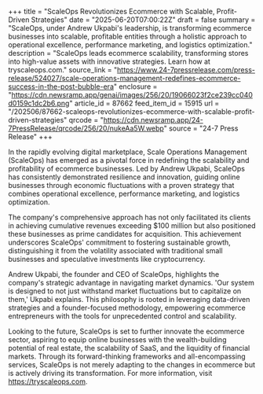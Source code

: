 +++
title = "ScaleOps Revolutionizes Ecommerce with Scalable, Profit-Driven Strategies"
date = "2025-06-20T07:00:22Z"
draft = false
summary = "ScaleOps, under Andrew Ukpabi's leadership, is transforming ecommerce businesses into scalable, profitable entities through a holistic approach to operational excellence, performance marketing, and logistics optimization."
description = "ScaleOps leads ecommerce scalability, transforming stores into high-value assets with innovative strategies. Learn how at tryscaleops.com."
source_link = "https://www.24-7pressrelease.com/press-release/524027/scale-operations-management-redefines-ecommerce-success-in-the-post-bubble-era"
enclosure = "https://cdn.newsramp.app/genai/images/256/20/19066023f2ce239cc040d0159c1dc2b6.png"
article_id = 87662
feed_item_id = 15915
url = "/202506/87662-scaleops-revolutionizes-ecommerce-with-scalable-profit-driven-strategies"
qrcode = "https://cdn.newsramp.app/24-7PressRelease/qrcode/256/20/nukeAa5W.webp"
source = "24-7 Press Release"
+++

<p>In the rapidly evolving digital marketplace, Scale Operations Management (ScaleOps) has emerged as a pivotal force in redefining the scalability and profitability of ecommerce businesses. Led by Andrew Ukpabi, ScaleOps has consistently demonstrated resilience and innovation, guiding online businesses through economic fluctuations with a proven strategy that combines operational excellence, performance marketing, and logistics optimization.</p><p>The company's comprehensive approach has not only facilitated its clients in achieving cumulative revenues exceeding $100 million but also positioned these businesses as prime candidates for acquisition. This achievement underscores ScaleOps' commitment to fostering sustainable growth, distinguishing it from the volatility associated with traditional small businesses and speculative investments like cryptocurrency.</p><p>Andrew Ukpabi, the founder and CEO of ScaleOps, highlights the company's strategic advantage in navigating market dynamics. 'Our system is designed to not just withstand market fluctuations but to capitalize on them,' Ukpabi explains. This philosophy is rooted in leveraging data-driven strategies and a founder-focused methodology, empowering ecommerce entrepreneurs with the tools for unprecedented control and scalability.</p><p>Looking to the future, ScaleOps is set to further innovate the ecommerce sector, aspiring to equip online businesses with the wealth-building potential of real estate, the scalability of SaaS, and the liquidity of financial markets. Through its forward-thinking frameworks and all-encompassing services, ScaleOps is not merely adapting to the changes in ecommerce but is actively driving its transformation. For more information, visit <a href='https://tryscaleops.com' rel='nofollow' target='_blank'>https://tryscaleops.com</a>.</p>